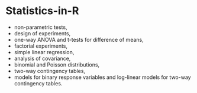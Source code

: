 # Statistics-in-R

- non-parametric tests, 
- design of experiments, 
- one-way ANOVA and t-tests for difference of means, 
- factorial experiments, 
- simple linear regression, 
- analysis of covariance, 
- binomial and Poisson distributions, 
- two-way contingency tables, 
- models for binary response variables and log-linear models for two-way contingency tables. 
